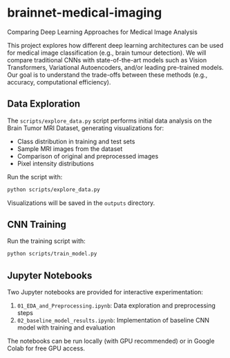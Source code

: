 # brainnet-medical-imaging
Comparing Deep Learning Approaches for Medical Image Analysis

This project explores how different deep learning architectures can be used for medical image classification (e.g., brain tumour detection). We will compare traditional CNNs with state-of-the-art models such as Vision Transformers, Variational Autoencoders, and/or leading pre-trained models. Our goal is to understand the trade-offs between these methods (e.g., accuracy, computational efficiency).

## Data Exploration

The `scripts/explore_data.py` script performs initial data analysis on the Brain Tumor MRI Dataset, generating visualizations for:
- Class distribution in training and test sets
- Sample MRI images from the dataset
- Comparison of original and preprocessed images
- Pixel intensity distributions

Run the script with:
```bash
python scripts/explore_data.py
```

Visualizations will be saved in the `outputs` directory.

## CNN Training

Run the training script with:
```bash
python scripts/train_model.py
```

## Jupyter Notebooks

Two Jupyter notebooks are provided for interactive experimentation:

1. `01_EDA_and_Preprocessing.ipynb`: Data exploration and preprocessing steps
2. `02_baseline_model_results.ipynb`: Implementation of baseline CNN model with training and evaluation

The notebooks can be run locally (with GPU recommended) or in Google Colab for free GPU access.
